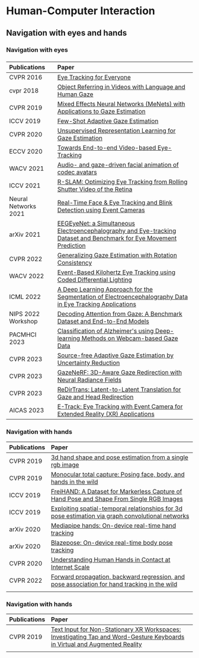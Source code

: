 # Human-Computer Interaction
## Navigation with eyes and hands

### Navigation with eyes

### 

| Publications         | Paper                                                        |
| :------------------- | :----------------------------------------------------------- |
| CVPR 2016            | [Eye Tracking for Everyone](http://openaccess.thecvf.com/content_cvpr_2016/papers/Krafka_Eye_Tracking_for_CVPR_2016_paper.pdf) |
| cvpr 2018            | [Object Referring in Videos with Language and Human Gaze](https://openaccess.thecvf.com/content_cvpr_2018/papers/Vasudevan_Object_Referring_in_CVPR_2018_paper.pdf) |
| CVPR 2019            | [Mixed Effects Neural Networks (MeNets) with Applications to Gaze Estimation](https://openaccess.thecvf.com/content_CVPR_2019/papers/Xiong_Mixed_Effects_Neural_Networks_MeNets_With_Applications_to_Gaze_Estimation_CVPR_2019_paper.pdf) |
| ICCV 2019            | [Few-Shot Adaptive Gaze Estimation](https://openaccess.thecvf.com/content_ICCV_2019/papers/Park_Few-Shot_Adaptive_Gaze_Estimation_ICCV_2019_paper.pdf) |
| CVPR 2020            | [Unsupervised Representation Learning for Gaze Estimation](https://openaccess.thecvf.com/content_CVPR_2020/papers/Yu_Unsupervised_Representation_Learning_for_Gaze_Estimation_CVPR_2020_paper.pdf) |
| ECCV 2020            | [Towards End-to-end Video-based Eye-Tracking](https://www.ecva.net/papers/eccv_2020/papers_ECCV/papers/123570732.pdf) |
| WACV 2021            | [Audio- and gaze-driven facial animation of codec avatars](https://openaccess.thecvf.com/content/WACV2021/papers/Richard_Audio-_and_Gaze-Driven_Facial_Animation_of_Codec_Avatars_WACV_2021_paper.pdf) |
| ICCV 2021            | [R-SLAM: Optimizing Eye Tracking from Rolling Shutter Video of the Retina](https://openaccess.thecvf.com/content/ICCV2021/papers/Shenoy_R-SLAM_Optimizing_Eye_Tracking_From_Rolling_Shutter_Video_of_the_ICCV_2021_paper.pdf) |
| Neural Networks 2021 | [Real-Time Face & Eye Tracking and Blink Detection using Event Cameras](https://arxiv.org/ftp/arxiv/papers/2010/2010.08278.pdf) |
| arXiv 2021           | [EEGEyeNet: a Simultaneous Electroencephalography and Eye-tracking Dataset and Benchmark for Eye Movement Prediction](https://arxiv.org/pdf/2111.05100v2.pdf) |
| CVPR 2022            | [Generalizing Gaze Estimation with Rotation Consistency](https://openaccess.thecvf.com/content/CVPR2022/papers/Bao_Generalizing_Gaze_Estimation_With_Rotation_Consistency_CVPR_2022_paper.pdf) |
| WACV 2022            | [Event-Based Kilohertz Eye Tracking using Coded Differential Lighting](https://openaccess.thecvf.com/content/WACV2022/papers/Stoffregen_Event-Based_Kilohertz_Eye_Tracking_Using_Coded_Differential_Lighting_WACV_2022_paper.pdf) |
| ICML 2022            | [A Deep Learning Approach for the Segmentation of Electroencephalography Data in Eye Tracking Applications](https://arxiv.org/pdf/2206.08672) |
| NIPS 2022 Workshop   | [Decoding Attention from Gaze: A Benchmark Dataset and End-to-End Models](https://proceedings.mlr.press/v210/uppal23a/uppal23a.pdf) |
| PACMHCI 2023         | [Classification of Alzheimer's using Deep-learning Methods on Webcam-based Gaze Data](https://dl.acm.org/doi/pdf/10.1145/3591126) |
| CVPR 2023            | [Source-free Adaptive Gaze Estimation by Uncertainty Reduction](https://openaccess.thecvf.com/content/CVPR2023/papers/Cai_Source-Free_Adaptive_Gaze_Estimation_by_Uncertainty_Reduction_CVPR_2023_paper.pdf) |
| CVPR 2023            | [GazeNeRF: 3D-Aware Gaze Redirection with Neural Radiance Fields](https://openaccess.thecvf.com/content/CVPR2023/papers/Ruzzi_GazeNeRF_3D-Aware_Gaze_Redirection_With_Neural_Radiance_Fields_CVPR_2023_paper.pdf) |
| CVPR 2023            | [ReDirTrans: Latent-to-Latent Translation for Gaze and Head Redirection](https://openaccess.thecvf.com/content/CVPR2023/papers/Jin_ReDirTrans_Latent-to-Latent_Translation_for_Gaze_and_Head_Redirection_CVPR_2023_paper.pdf) |
| AICAS 2023           | [E-Track: Eye Tracking with Event Camera for Extended Reality (XR) Applications](https://ieeexplore.ieee.org/stamp/stamp.jsp?arnumber=10168551) |





### Navigation with hands
| Publications | Paper |
| :-----| :---- |
| CVPR 2019 | [3d hand shape and pose estimation from a single rgb image](http://openaccess.thecvf.com/content_CVPR_2019/papers/Ge_3D_Hand_Shape_and_Pose_Estimation_From_a_Single_RGB_CVPR_2019_paper.pdf) |
| CVPR 2019 | [Monocular total capture: Posing face, body, and hands in the wild](https://openaccess.thecvf.com/content_CVPR_2019/papers/Xiang_Monocular_Total_Capture_Posing_Face_Body_and_Hands_in_the_CVPR_2019_paper.pdf) |
| ICCV 2019 | [FreiHAND: A Dataset for Markerless Capture of Hand Pose and Shape From Single RGB Images](http://openaccess.thecvf.com/content_ICCV_2019/papers/Zimmermann_FreiHAND_A_Dataset_for_Markerless_Capture_of_Hand_Pose_and_ICCV_2019_paper.pdf) |
| ICCV 2019 | [Exploiting spatial-temporal relationships for 3d pose estimation via graph convolutional networks](https://openaccess.thecvf.com/content_ICCV_2019/papers/Cai_Exploiting_Spatial-Temporal_Relationships_for_3D_Pose_Estimation_via_Graph_Convolutional_ICCV_2019_paper.pdf) |
| arXiv 2020 | [Mediapipe hands: On-device real-time hand tracking](https://arxiv.org/pdf/2006.10214) |
| arXiv 2020 | [Blazepose: On-device real-time body pose tracking](https://arxiv.org/pdf/2006.10204) |
| CVPR 2020 | [Understanding Human Hands in Contact at Internet Scale](https://openaccess.thecvf.com/content_CVPR_2020/papers/Shan_Understanding_Human_Hands_in_Contact_at_Internet_Scale_CVPR_2020_paper.pdf) |
| CVPR 2022 | [Forward propagation, backward regression, and pose association for hand tracking in the wild](http://openaccess.thecvf.com/content/CVPR2022/papers/Huang_Forward_Propagation_Backward_Regression_and_Pose_Association_for_Hand_Tracking_CVPR_2022_paper.pdf) |
| ||

### Navigation with hands
| Publications | Paper |
| :-----| :---- |
| CVPR 2019 | [Text Input for Non-Stationary XR Workspaces: Investigating Tap and Word-Gesture Keyboards in Virtual and Augmented Reality]([http://openaccess.thecvf.com/content_CVPR_2019/papers/Ge_3D_Hand_Shape_and_Pose_Estimation_From_a_Single_RGB_CVPR_2019_paper.pdf](https://ieeexplore.ieee.org/stamp/stamp.jsp?tp=&arnumber=10049665)https://ieeexplore.ieee.org/stamp/stamp.jsp?tp=&arnumber=10049665) |
| ||


